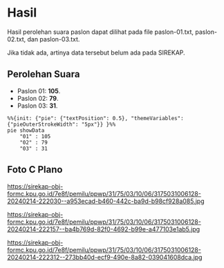 # Hasil

Hasil perolehan suara paslon dapat dilihat pada file paslon-01.txt, paslon-02.txt, dan paslon-03.txt.

Jika tidak ada, artinya data tersebut belum ada pada SIREKAP.

## Perolehan Suara

 * Paslon 01: **105**.
 * Paslon 02: **79**.
 * Paslon 03: **31**.

```mermaid
%%{init: {"pie": {"textPosition": 0.5}, "themeVariables": {"pieOuterStrokeWidth": "5px"}} }%%
pie showData
    "01" : 105
    "02" : 79
    "03" : 31
```
## Foto C Plano

https://sirekap-obj-formc.kpu.go.id/7e8f/pemilu/ppwp/31/75/03/10/06/3175031006128-20240214-222030--a953ecad-b460-442c-ba9d-b98cf928a085.jpg

https://sirekap-obj-formc.kpu.go.id/7e8f/pemilu/ppwp/31/75/03/10/06/3175031006128-20240214-222157--ba4b769d-82f0-4692-b99e-a477103e1ab5.jpg

https://sirekap-obj-formc.kpu.go.id/7e8f/pemilu/ppwp/31/75/03/10/06/3175031006128-20240214-222312--273bb40d-ecf9-490e-8a82-039041608dca.jpg
